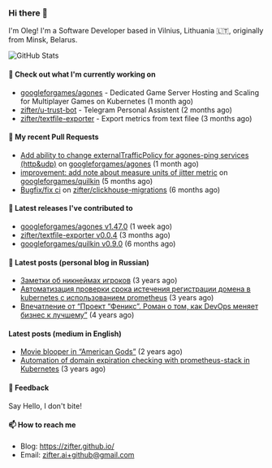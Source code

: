 ### Hi there 👋

I'm Oleg! I'm a Software Developer based in Vilnius, Lithuania 🇱🇹, originally from Minsk, Belarus.

![GitHub Stats](https://github-readme-stats.vercel.app/api?username=zifter&count_private=true&theme=tokyonight&show_icons=true)

#### 👷 Check out what I'm currently working on

- [googleforgames/agones](https://github.com/googleforgames/agones) - Dedicated Game Server Hosting and Scaling for Multiplayer Games on Kubernetes (1 month ago)
- [zifter/u-trust-bot](https://github.com/zifter/u-trust-bot) - Telegram Personal Assistent (2 months ago)
- [zifter/textfile-exporter](https://github.com/zifter/textfile-exporter) - Export metrics from text filee (3 months ago)

#### 🔨 My recent Pull Requests

- [Add ability to change externalTrafficPolicy for agones-ping services (http&amp;udp)](https://github.com/googleforgames/agones/pull/4083) on [googleforgames/agones](https://github.com/googleforgames/agones) (1 month ago)
- [improvement: add note about measure units of jitter metric](https://github.com/googleforgames/quilkin/pull/1014) on [googleforgames/quilkin](https://github.com/googleforgames/quilkin) (5 months ago)
- [Bugfix/fix ci](https://github.com/zifter/clickhouse-migrations/pull/30) on [zifter/clickhouse-migrations](https://github.com/zifter/clickhouse-migrations) (6 months ago)

#### 🚀 Latest releases I've contributed to
- [googleforgames/agones v1.47.0](https://github.com/googleforgames/agones/releases/tag/v1.47.0) (1 week ago)
- [zifter/textfile-exporter v0.0.4](https://github.com/zifter/textfile-exporter/releases/tag/v0.0.4) (3 months ago)
- [googleforgames/quilkin v0.9.0](https://github.com/googleforgames/quilkin/releases/tag/v0.9.0) (6 months ago)

#### 📄 Latest posts (personal blog in Russian)
- [Заметки об никнеймах игроков](https://zifter.github.io/offtopic/gamedev/2021/12/10/nicknames-in-games.html) (3 years ago)
- [Автоматизация проверки срока истечения регистрации домена в kubernetes с использованием prometheus](https://zifter.github.io/devops/2021/09/12/domain-expiration-prometheus-exporter.html) (3 years ago)
- [Впечатление от “Проект “Феникс”. Роман о том, как DevOps меняет бизнес к лучшему”](https://zifter.github.io/offtopic/2021/01/09/fenix-book-review.html) (4 years ago)

#### Latest posts (medium in English)
- [Movie blooper in “American Gods”](https://medium.com/@zifter/movie-blooper-in-american-gods-aee3b286b899?source=rss-766601af1f16------2) (2 years ago)
- [Automation of domain expiration checking with prometheus-stack in Kubernetes](https://medium.com/@zifter/automation-of-domain-expiration-checking-with-prometheus-stack-in-kubernetes-ea4e4571f5b4?source=rss-766601af1f16------2) (3 years ago)

#### 💬 Feedback

Say Hello, I don't bite!

#### 📫 How to reach me

- Blog: https://zifter.github.io/
- Email: zifter.ai+github@gmail.com
